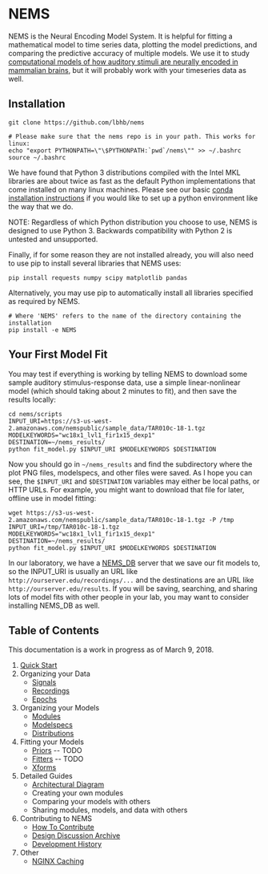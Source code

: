 # NEMS #

NEMS is the Neural Encoding Model System. It is helpful for fitting a mathematical model to time series data, plotting the model predictions, and comparing the predictive accuracy of multiple models. We use it to study [computational models of how auditory stimuli are neurally encoded in mammalian brains](https://hearingbrain.org), but it will probably work with your timeseries data as well.


## Installation

```
git clone https://github.com/lbhb/nems

# Please make sure that the nems repo is in your path. This works for linux:
echo "export PYTHONPATH=\"\$PYTHONPATH:`pwd`/nems\"" >> ~/.bashrc
source ~/.bashrc
```

We have found that Python 3 distributions compiled with the Intel MKL libraries are about twice as fast as the default Python implementations that come installed on many linux machines. Please see our basic [conda installation instructions](docs/conda.md) if you would like to set up a python environment like the way that we do.

NOTE: Regardless of which Python distribution you choose to use, NEMS is designed to use Python 3. Backwards compatibility with Python 2 is untested and unsupported.

Finally, if for some reason they are not installed already, you will also need to use pip to install several libraries that NEMS uses:

```
pip install requests numpy scipy matplotlib pandas
```

Alternatively, you may use pip to automatically install all libraries specified as required by NEMS.

```
# Where 'NEMS' refers to the name of the directory containing the installation
pip install -e NEMS
```

## Your First Model Fit

You may test if everything is working by telling NEMS to download some sample auditory stimulus-response data, use a simple linear-nonlinear model (which should taking about 2 minutes to fit), and then save the results locally:

```
cd nems/scripts
INPUT_URI=https://s3-us-west-2.amazonaws.com/nemspublic/sample_data/TAR010c-18-1.tgz
MODELKEYWORDS="wc18x1_lvl1_fir1x15_dexp1"
DESTINATION=~/nems_results/
python fit_model.py $INPUT_URI $MODELKEYWORDS $DESTINATION
```

Now you should go in `~/nems_results` and find the subdirectory where the plot PNG files, modelspecs, and other files were saved. As I hope you can see, the `$INPUT_URI` and `$DESTINATION` variables may either be local paths, or HTTP URLs. For example, you might want to download that file for later, offline use in model fitting:

```
wget https://s3-us-west-2.amazonaws.com/nemspublic/sample_data/TAR010c-18-1.tgz -P /tmp
INPUT_URI=/tmp/TAR010c-18-1.tgz
MODELKEYWORDS="wc18x1_lvl1_fir1x15_dexp1"
DESTINATION=~/nems_results/
python fit_model.py $INPUT_URI $MODELKEYWORDS $DESTINATION
```

In our laboratory, we have a [NEMS_DB](http://github.com/lbhb/nems_db) server that we save our fit models to, so the INPUT_URI is usually an URL like `http://ourserver.edu/recordings/...` and the destinations are an URL like `http://ourserver.edu/results`. If you will be saving, searching, and sharing lots of model fits with other people in your lab, you may want to consider installing NEMS_DB as well.


## Table of Contents ##

This documentation is a work in progress as of March 9, 2018.

1. [Quick Start](docs/quickstart.md)
2. Organizing your Data
   - [Signals](docs/signals.md)
   - [Recordings](docs/recordings.md)
   - [Epochs](docs/epochs.md)
3. Organizing your Models
   - [Modules](docs/modules.md)
   - [Modelspecs](docs/modelspecs.md)
   - [Distributions](docs/distributions.ipynb)
4. Fitting your Models
   - [Priors](docs/priors.md) -- TODO
   - [Fitters](docs/fitters.md) -- TODO
   - [Xforms](docs/xforms.md)
5. Detailed Guides
   - [Architectural Diagram](docs/architecture.svg)
   - Creating your own modules
   - Comparing your models with others
   - Sharing modules, models, and data with others
6. Contributing to NEMS
   - [How To Contribute](docs/contributing.md)
   - [Design Discussion Archive](docs/discussions.md)
   - [Development History](docs/history.md)
7. Other
   - [NGINX Caching](docs/nginx.md)
